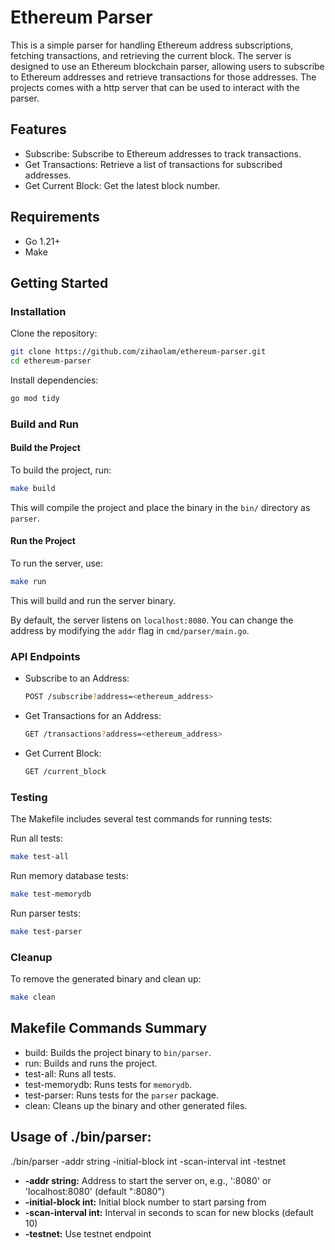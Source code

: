 # Ethereum Parser

This is a simple parser for handling Ethereum address subscriptions, fetching transactions, and retrieving the current block. The server is designed to use an Ethereum blockchain parser, allowing users to subscribe to Ethereum addresses and retrieve transactions for those addresses.
The projects comes with a http server that can be used to interact with the parser.

## Features

- Subscribe: Subscribe to Ethereum addresses to track transactions.
- Get Transactions: Retrieve a list of transactions for subscribed addresses.
- Get Current Block: Get the latest block number.

## Requirements

- Go 1.21+
- Make

## Getting Started

### Installation

Clone the repository:

```bash
git clone https://github.com/zihaolam/ethereum-parser.git
cd ethereum-parser
```

Install dependencies:

```bash
go mod tidy
```

### Build and Run

#### Build the Project

To build the project, run:

```bash
make build
```

This will compile the project and place the binary in the `bin/` directory as `parser`.

#### Run the Project

To run the server, use:

```bash
make run
```

This will build and run the server binary.

By default, the server listens on `localhost:8080`. You can change the address by modifying the `addr` flag in `cmd/parser/main.go`.

### API Endpoints

- Subscribe to an Address:

  ```bash
  POST /subscribe?address=<ethereum_address>
  ```

- Get Transactions for an Address:

  ```bash
  GET /transactions?address=<ethereum_address>
  ```

- Get Current Block:

  ```bash
  GET /current_block
  ```

### Testing

The Makefile includes several test commands for running tests:

Run all tests:

```bash
make test-all
```

Run memory database tests:

```bash
make test-memorydb
```

Run parser tests:

```bash
make test-parser
```

### Cleanup

To remove the generated binary and clean up:

```bash
make clean
```

## Makefile Commands Summary

- build: Builds the project binary to `bin/parser`.
- run: Builds and runs the project.
- test-all: Runs all tests.
- test-memorydb: Runs tests for `memorydb`.
- test-parser: Runs tests for the `parser` package.
- clean: Cleans up the binary and other generated files.

## Usage of ./bin/parser:

./bin/parser -addr string -initial-block int -scan-interval int -testnet

- **-addr string:** Address to start the server on, e.g., ':8080' or 'localhost:8080' (default ":8080")
- **-initial-block int:** Initial block number to start parsing from
- **-scan-interval int:** Interval in seconds to scan for new blocks (default 10)
- **-testnet:** Use testnet endpoint
